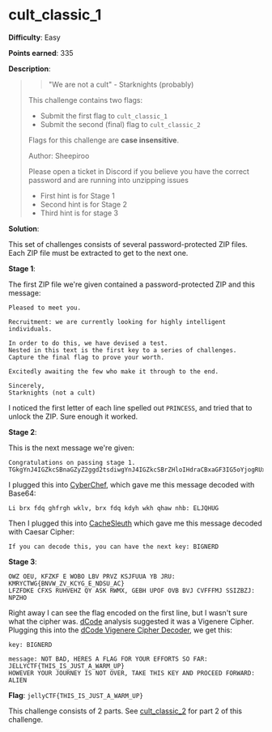 # cult_classic_1

**Difficulty**: Easy

**Points earned**: 335

**Description**:

> > "We are not a cult" - Starknights (probably)
> 
> This challenge contains two flags:
> 
> - Submit the first flag to `cult_classic_1`
> - Submit the second (final) flag to `cult_classic_2`
>
> Flags for this challenge are **case insensitive**.
> 
> Author: Sheepiroo
> 
> Please open a ticket in Discord if you believe you have the correct password and are running into unzipping issues
>
> - First hint is for Stage 1
> - Second hint is for Stage 2
> - Third hint is for stage 3

**Solution**: 

This set of challenges consists of several password-protected ZIP files. Each ZIP file must be extracted to get to the next one.

**Stage 1**:

The first ZIP file we're given contained a password-protected ZIP and this message:

```
Pleased to meet you.

Recruitment: we are currently looking for highly intelligent individuals. 

In order to do this, we have devised a test. 
Nested in this text is the first key to a series of challenges. 
Capture the final flag to prove your worth. 

Excitedly awaiting the few who make it through to the end.

Sincerely,
Starknights (not a cult)
```

I noticed the first letter of each line spelled out `PRINCESS`, and tried that to unlock the ZIP. Sure enough it worked.

**Stage 2**:

This is the next message we're given:

```
Congratulations on passing stage 1.
TGkgYnJ4IGZkcSBnaGZyZ2ggd2tsdiwgYnJ4IGZkcSBrZHloIHdraCBxaGF3IG5oYjogRUxKUUhVRw==
```

I plugged this into [CyberChef](https://gchq.github.io/CyberChef/), which gave me this message decoded with Base64:

```
Li brx fdq ghfrgh wklv, brx fdq kdyh wkh qhaw nhb: ELJQHUG
```

Then I plugged this into [CacheSleuth](https://www.cachesleuth.com/multidecoder/) which gave me this message decoded with Caesar Cipher:

```
If you can decode this, you can have the next key: BIGNERD
```

**Stage 3**:

```
OWZ OEU, KFZKF E WOBO LBV PRVZ KSJFUUA YB JRU: KMRYCTWG{BNVW_ZV_KCYG_E_NDSU_AC}
LFZFDKE CFXS RUHVEHZ QY ASK RWMX, GEBH UPOF OVB BVJ CVFFFMJ SSIZBZJ: NPZHO
```

Right away I can see the flag encoded on the first line, but I wasn't sure what the cipher was. [dCode](https://www.dcode.fr/cipher-identifier) analysis suggested it was a Vigenere Cipher. Plugging this into the [dCode Vigenere Cipher Decoder](https://www.dcode.fr/vigenere-cipher), we get this:

```
key: BIGNERD

message: NOT BAD, HERES A FLAG FOR YOUR EFFORTS SO FAR: JELLYCTF{THIS_IS_JUST_A_WARM_UP}
HOWEVER YOUR JOURNEY IS NOT OVER, TAKE THIS KEY AND PROCEED FORWARD: ALIEN
```

**Flag**: `jellyCTF{THIS_IS_JUST_A_WARM_UP}`

This challenge consists of 2 parts. See [cult_classic_2](./cult_classic_2.md) for part 2 of this challenge.
